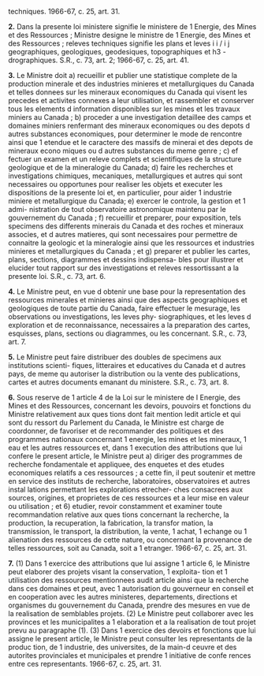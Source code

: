 techniques. 1966-67, c. 25, art. 31.

**2.** Dans la presente loi
ministere signifie le ministere de 1 Energie,
des Mines et des Ressources ;
Ministre designe le ministre de 1 Energie,
des Mines et des Ressources ;
releves techniques signifie les plans et leves
i i / i j
geographiques, geologiques, geodesiques,
topographiques et h3 - drographiques. S.R.,
c. 73, art. 2; 1966-67, c. 25, art. 41.

**3.** Le Ministre doit
a) recueillir et publier une statistique
complete de la production minerale et des
industries minieres et metallurgiques du
Canada et telles donnees sur les mineraux
economiques du Canada qui visent les
precedes et activites connexes a leur
utilisation, et rassembler et conserver tous
les elements d information disponibles sur
les mines et les travaux miniers au Canada ;
b) proceder a une investigation detaillee
des camps et domaines miniers renfermant
des mineraux economiques ou des depots
d autres substances economiques, pour
determiner le mode de rencontre ainsi que
1 etendue et le caractere des massifs de
minerai et des depots de mineraux econo
miques ou d autres substances du meme
genre ;
c) ef fectuer un examen et un releve complets
et scientifiques de la structure geologique
et de la mineralogie du Canada;
d) faire les recherches et investigations
chimiques, mecaniques, metallurgiques et
autres qui sont necessaires ou opportunes
pour realiser les objets et executer les
dispositions de la presente loi et, en
particulier, pour aider 1 industrie miniere et
metallurgique du Canada;
e) exercer le controle, la gestion et 1 admi-
nistration de tout observatoire astronomique
maintenu par le gouvernement du Canada ;
f) recueillir et preparer, pour exposition,
tels specimens des differents minerais du
Canada et des roches et mineraux associes,
et d autres matieres, qui sont necessaires
pour permettre de connaitre la geologic et
la mineralogie ainsi que les ressources et
industries minieres et metallurgiques du
Canada ; et
g) preparer et publier les cartes, plans,
sections, diagrammes et dessins indispensa-
bles pour illustrer et elucider tout rapport
sur des investigations et releves ressortissant
a la presente loi. S.R., c. 73, art. 6.

**4.** Le Ministre peut, en vue d obtenir une
base pour la representation des ressources
minerales et minieres ainsi que des aspects
geographiques et geologiques de toute partie
du Canada, faire effectuer le mesurage, les
observations ou investigations, les leves phy-
siographiques, et les leves d exploration et de
reconnaissance, necessaires a la preparation
des cartes, esquisses, plans, sections ou
diagrammes, ou les concernant. S.R., c. 73,
art. 7.

**5.** Le Ministre peut faire distribuer des
doubles de specimens aux institutions scienti-
fiques, litteraires et educatives du Canada et
d autres pays, de meme qu autoriser la
distribution ou la vente des publications,
cartes et autres documents emanant du
ministere. S.R., c. 73, art. 8.

**6.** Sous reserve de 1 article 4 de la Loi sur
le ministere de I Energie, des Mines et des
Ressources, concernant les devoirs, pouvoirs et
fonctions du Ministre relativement aux ques
tions dont fait mention ledit article et qui
sont du ressort du Parlement du Canada, le
Ministre est charge de coordonner, de favoriser
et de recommander des politiques et des
programmes nationaux concernant 1 energie,
les mines et les mineraux, 1 eau et les autres
ressources et, dans 1 execution des attributions
que lui confere le present article, le Ministre
peut
a) diriger des programmes de recherche
fondamentale et appliquee, des enquetes et
des etudes economiques relatifs a ces
ressources ; a cette fin, il peut soutenir et
mettre en service des instituts de recherche,
laboratoires, observatoires et autres instal
lations permettant les explorations etrecher-
ches consacrees aux sources, origines, et
proprietes de ces ressources et a leur mise
en valeur ou utilisation ; et
6) etudier, revoir constamment et examiner
toute recommandation relative aux ques
tions concernant la recherche, la production,
la recuperation, la fabrication, la transfor
mation, la transmission, le transport, la
distribution, la vente, 1 achat, 1 echange ou
1 alienation des ressources de cette nature,
ou concernant la provenance de telles
ressources, soit au Canada, soit a 1 etranger.
1966-67, c. 25, art. 31.

**7.** (1) Dans 1 exercice des attributions que
lui assigne 1 article 6, le Ministre peut elaborer
des projets visant la conservation, 1 exploita-
tion et 1 utilisation des ressources mentionnees
audit article ainsi que la recherche dans ces
domaines et peut, avec 1 autorisation du
gouverneur en conseil et en cooperation avec
les autres ministeres, departements, directions
et organismes du gouvernement du Canada,
prendre des mesures en vue de la realisation
de semblables projets.
(2) Le Ministre peut collaborer avec les
provinces et les municipalites a 1 elaboration
et a la realisation de tout projet prevu au
paragraphe (1).
(3) Dans 1 exercice des devoirs et fonctions
que lui assigne le present article, le Ministre
peut consulter les representants de la produc
tion, de 1 industrie, des universites, de la
main-d ceuvre et des autorites provinciales et
municipales et prendre 1 initiative de confe
rences entre ces representants. 1966-67, c. 25,
art. 31.
